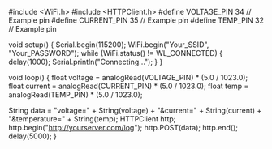 #include <WiFi.h>
#include <HTTPClient.h>
#define VOLTAGE_PIN 34  // Example pin
#define CURRENT_PIN 35  // Example pin
#define TEMP_PIN 32     // Example pin

void setup() {
  Serial.begin(115200);
  WiFi.begin("Your_SSID", "Your_PASSWORD");
  while (WiFi.status() != WL_CONNECTED) {
    delay(1000);
    Serial.println("Connecting...");
  }
}

void loop() {
  float voltage = analogRead(VOLTAGE_PIN) * (5.0 / 1023.0);
  float current = analogRead(CURRENT_PIN) * (5.0 / 1023.0);
  float temp = analogRead(TEMP_PIN) * (5.0 / 1023.0);

  String data = "voltage=" + String(voltage) + "&current=" + String(current) + "&temperature=" + String(temp);
  HTTPClient http;
  http.begin("http://yourserver.com/log");
  http.POST(data);
  http.end();
  delay(5000);
}
